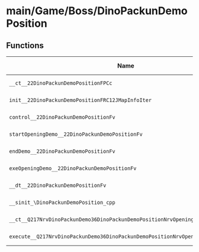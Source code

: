 # main/Game/Boss/DinoPackunDemoPosition

## Functions

| Name | Address | Match % |
|------|---------|---------|
| `__ct__22DinoPackunDemoPositionFPCc` | `0x8004A330` | :x: (0.0%) |
| `init__22DinoPackunDemoPositionFRC12JMapInfoIter` | `0x8004A36C` | :x: (0.0%) |
| `control__22DinoPackunDemoPositionFv` | `0x8004A3D8` | :x: (0.0%) |
| `startOpeningDemo__22DinoPackunDemoPositionFv` | `0x8004A3DC` | :x: (0.0%) |
| `endDemo__22DinoPackunDemoPositionFv` | `0x8004A420` | :x: (0.0%) |
| `exeOpeningDemo__22DinoPackunDemoPositionFv` | `0x8004A430` | :x: (0.0%) |
| `__dt__22DinoPackunDemoPositionFv` | `0x8004A508` | :x: (0.0%) |
| `__sinit_\DinoPackunDemoPosition_cpp` | `0x8004A564` | :x: (0.0%) |
| `__ct__Q217NrvDinoPackunDemo36DinoPackunDemoPositionNrvOpeningDemoFv` | `0x8004A56C` | :x: (0.0%) |
| `execute__Q217NrvDinoPackunDemo36DinoPackunDemoPositionNrvOpeningDemoCFP5Spine` | `0x8004A57C` | :x: (0.0%) |